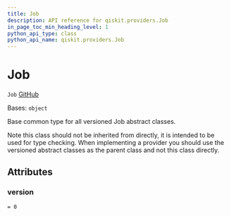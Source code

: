 ```yaml
---
title: Job
description: API reference for qiskit.providers.Job
in_page_toc_min_heading_level: 1
python_api_type: class
python_api_name: qiskit.providers.Job
---
```


# Job

<span id="qiskit.providers.Job" />

`Job` [GitHub](https://github.com/qiskit/qiskit/tree/stable/0.21/qiskit/providers/job.py "view source code")

Bases: `object`

Base common type for all versioned Job abstract classes.

Note this class should not be inherited from directly, it is intended to be used for type checking. When implementing a provider you should use the versioned abstract classes as the parent class and not this class directly.

## Attributes

<span id="qiskit.providers.Job.version" />

### version

`= 0`

